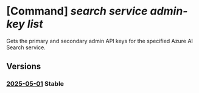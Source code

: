 # [Command] _search service admin-key list_

Gets the primary and secondary admin API keys for the specified Azure AI Search service.

## Versions

### [2025-05-01](/Resources/mgmt-plane/L3N1YnNjcmlwdGlvbnMve30vcmVzb3VyY2Vncm91cHMve30vcHJvdmlkZXJzL21pY3Jvc29mdC5zZWFyY2gvc2VhcmNoc2VydmljZXMve30vbGlzdGFkbWlua2V5cw==/2025-05-01.xml) **Stable**

<!-- mgmt-plane /subscriptions/{}/resourcegroups/{}/providers/microsoft.search/searchservices/{}/listadminkeys 2025-05-01 -->

